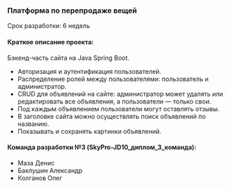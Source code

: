 ###  Платформа по перепродаже вещей
Срок разработки: 6 недель

#### Краткое описание проекта:
Бэкенд-часть сайта на Java Spring Boot.

- Авторизация и аутентификация пользователей.
- Распределение ролей между пользователями: пользователь и администратор.
- CRUD для объявлений на сайте: администратор может удалять или редактировать все объявления, а пользователи — только свои.
- Под каждым объявлением пользователи могут оставлять отзывы.
- В заголовке сайта можно осуществлять поиск объявлений по названию.
- Показывать и сохранять картинки объявлений.


#### Команда разработки №3 (SkyPro-JD10_диплом_3_команда):
- Маза Денис
- Баклушин Александр
- Колганов Олег